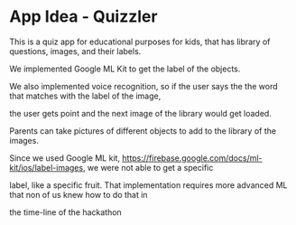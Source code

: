 # App Idea - Quizzler

This is a quiz app for educational purposes for kids, that has library of questions, images, and their labels.

We implemented Google ML Kit to get the label of the objects. 

We also implemented voice recognition, so if the user says the the word that matches with the label of the image,

the user gets point and the next image of the library would get loaded.

Parents can take pictures of different objects to add to the library of the images.

Since we used Google ML kit, https://firebase.google.com/docs/ml-kit/ios/label-images, we were not able to get a specific 

label, like a specific fruit. That implementation requires more advanced ML that non of us knew how to do that in 

the time-line of the hackathon

